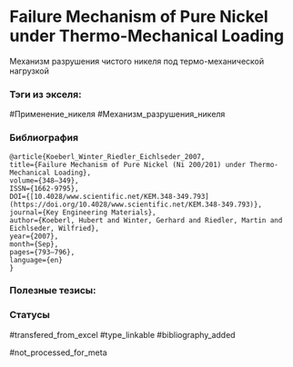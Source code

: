 # Failure Mechanism of Pure Nickel under Thermo-Mechanical Loading

Механизм разрушения чистого никеля под термо-механической нагрузкой

### Тэги из экселя:
#Применение_никеля
#Механизм_разрушения_никеля

### Библиография
```
@article{Koeberl_Winter_Riedler_Eichlseder_2007,
title={Failure Mechanism of Pure Nickel (Ni 200/201) under Thermo-Mechanical Loading},
volume={348–349},
ISSN={1662-9795},
DOI={[10.4028/www.scientific.net/KEM.348-349.793](https://doi.org/10.4028/www.scientific.net/KEM.348-349.793)},
journal={Key Engineering Materials},
author={Koeberl, Hubert and Winter, Gerhard and Riedler, Martin and Eichlseder, Wilfried},
year={2007},
month={Sep},
pages={793–796},
language={en}
}
```

### Полезные тезисы:

### Статусы
#transfered_from_excel 
#type_linkable 
#bibliography_added

#not_processed_for_meta
